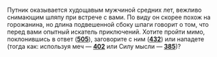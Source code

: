 Путник оказывается худощавым мужчиной средних лет, вежливо снимающим шляпу при встрече с вами. По виду он скорее похож на горожанина, но длина подвешенной сбоку шпаги говорит о том, что перед вами опытный искатель приключений. Хотите пройти мимо, поклонившись в ответ ([**505**](#n_505)), заговорите с ним ([**432**](#n_432)) или нападете (тогда как: используя меч — [**402**](#n_402) или Силу мысли — [**385**](#n_385))?

